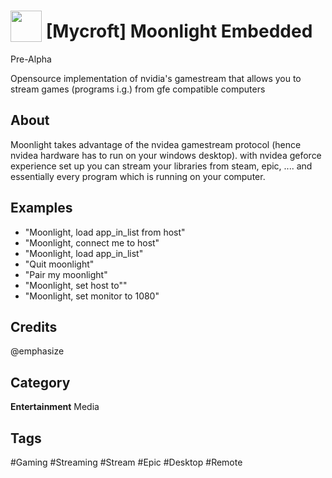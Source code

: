 # <img src="https://raw.githack.com/FortAwesome/Font-Awesome/master/svgs/solid/sitemap.svg" card_color="#22A7F0" width="50" height="50" style="vertical-align:bottom"/> [Mycroft] Moonlight Embedded
Pre-Alpha

Opensource implementation of nvidia's gamestream that allows you to stream games (programs i.g.) from gfe compatible computers

## About
Moonlight takes advantage of the nvidea gamestream protocol (hence nvidea hardware has to run on your windows desktop). with nvidea geforce experience set up you can stream your libraries from steam, epic, .... and essentially every program which is running on your computer.

## Examples
* "Moonlight, load app_in_list from host"
* "Moonlight, connect me to host"
* "Moonlight, load app_in_list"
* "Quit moonlight"
* "Pair my moonlight"
* "Moonlight, set host to""
* "Moonlight, set monitor to 1080"

## Credits
@emphasize

## Category
**Entertainment**
Media

## Tags
#Gaming
#Streaming
#Stream
#Epic
#Desktop
#Remote

